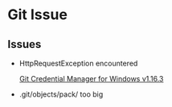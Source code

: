 # Git Issue

## Issues

* HttpRequestException encountered

  [Git Credential Manager for Windows v1.16.3](https://github.com/Microsoft/Git-Credential-Manager-for-Windows/releases/)

* .git/objects/pack/ too big

